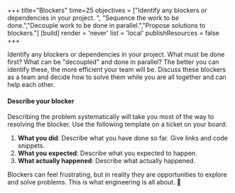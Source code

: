 +++
title="Blockers"
time=25
objectives = ["Identify any blockers or dependencies in your project. ", "Sequence the work to be done.","Decouple work to be done in parallel.","Propose solutions to blockers."]
[build]
  render = 'never'
  list = 'local'
  publishResources = false 
+++

Identify any blockers or dependencies in your project. What must be done first? What can be "decoupled" and done in parallel? The better you can identify these, the more efficient your team will be. Discuss these blockers as a team and decide how to solve them while you are all together and can help each other.

#### Describe your blocker

Describing the problem systematically will take you most of the way to resolving the blocker. Use the following template on a ticket on your board:

1. **What you did**: Describe what you have done so far. Give links and code snippets.
1. **What you expected**: Describe what you expected to happen.
1. **What actually happened**: Describe what actually happened.

Blockers can feel frustrating, but in reality they are opportunities to explore and solve problems. This is what engineering is all about. 🌱
